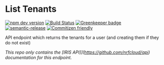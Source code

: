# List Tenants

[![npm dev version](https://img.shields.io/npm/v/@nrfcloud/list-tenants/dev.svg)](https://www.npmjs.com/package/@nrfcloud/list-tenants)
[![Build Status](https://travis-ci.org/nRFCloud/list-tenants.svg?branch=master)](https://travis-ci.org/nRFCloud/list-tenants)
[![Greenkeeper badge](https://badges.greenkeeper.io/nrfcloud/list-tenants.svg)](https://greenkeeper.io/)
[![semantic-release](https://img.shields.io/badge/%20%20%F0%9F%93%A6%F0%9F%9A%80-semantic--release-e10079.svg)](https://github.com/semantic-release/semantic-release)
[![Commitizen friendly](https://img.shields.io/badge/commitizen-friendly-brightgreen.svg)](http://commitizen.github.io/cz-cli/)  

API endpoint which returns the tenants for a user (and creating them if they do not exist)

*This repo only contains the [IRIS API]](https://github.com/nrfcloud/api) documentation for this endpoint.*
